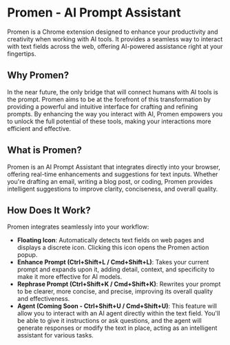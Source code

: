 # Promen - AI Prompt Assistant

Promen is a Chrome extension designed to enhance your productivity and creativity when working with AI tools. It provides a seamless way to interact with text fields across the web, offering AI-powered assistance right at your fingertips.

## Why Promen?

In the near future, the only bridge that will connect humans with AI tools is the prompt. Promen aims to be at the forefront of this transformation by providing a powerful and intuitive interface for crafting and refining prompts. By enhancing the way you interact with AI, Promen empowers you to unlock the full potential of these tools, making your interactions more efficient and effective.

## What is Promen?

Promen is an AI Prompt Assistant that integrates directly into your browser, offering real-time enhancements and suggestions for text inputs. Whether you're drafting an email, writing a blog post, or coding, Promen provides intelligent suggestions to improve clarity, conciseness, and overall quality.

## How Does It Work?

Promen integrates seamlessly into your workflow:

- **Floating Icon**: Automatically detects text fields on web pages and displays a discrete icon. Clicking this icon opens the Promen action popup.
- **Enhance Prompt (Ctrl+Shift+L / Cmd+Shift+L)**: Takes your current prompt and expands upon it, adding detail, context, and specificity to make it more effective for AI models.
- **Rephrase Prompt (Ctrl+Shift+K / Cmd+Shift+K)**: Rewrites your prompt to be clearer, more concise, and precise, improving its overall quality and effectiveness.
- **Agent (Coming Soon - Ctrl+Shift+U / Cmd+Shift+U)**: This feature will allow you to interact with an AI agent directly within the text field. You'll be able to give it instructions or ask questions, and the agent will generate responses or modify the text in place, acting as an intelligent assistant for various tasks.